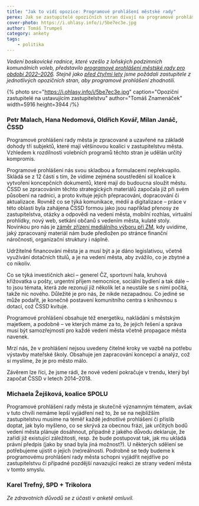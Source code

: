 ```yaml
---
title: "Jak to vidí opozice: Programové prohlášení městské rady"
perex: Jak se zastupitelé opozičních stran dívají na programové prohlášení městské rady pro období 2022–26, které bylo nedávno představeno?
cover-photo: https://i.ohlasy.info/i/5be7ec3e.jpg
author: Tomáš Trumpeš
category: ankety
tags:
    - politika
---
```


*Vedení boskovické radnice, které vzešlo z loňských podzimních komunálních voleb, představilo [programové prohlášení městské rady pro období 2022–2026](https://ohlasy.info/clanky/2023/02/programove-prohlaseni.html). Stejně jako [před čtyřmi lety](https://ohlasy.info/clanky/2019/03/programove-prohlaseni.html) jsme požádali zastupitele z jednotlivých opozičních stran, aby programové prohlášení zhodnotili.*

{% photo src="https://i.ohlasy.info/i/5be7ec3e.jpg" caption="Opoziční zastupitelé na ustavujícím zastupitelstvu" author="Tomáš Znamenáček" width=5916 height=3944 /%}

### Petr Malach, Hana Nedomová, Oldřich Kovář, Milan Janáč, ČSSD

Programové prohlášení rady města je zpracované a uzavřené na základě dohody tří subjektů, které mají většinovou koalici v zastupitelstvu města. Vzhledem k rozdílnosti volebních programů těchto stran je udělán určitý kompromis.

Programové prohlášení nás svou skladbou a formulacemi nepřekvapilo. Skládá se z 12 částí s tím, že vidíme zejména soustředění sil koalice k vytvoření koncepčních dokumentů, které mají do budoucna sloužit městu.  ČSSD se zpracováním těchto strategických materiálů započala již při svém působení na radnici, a proto kvituje jejich přepracování, dopracování či aktualizace. Rovněž co se týká komunikace, médií a digitalizace – práce v této oblasti byla zahájena ČSSD formou jako jsou například přenosy ze zastupitelstva, otázky a odpovědi na vedení města, mobilní rozhlas, virtuální prohlídky, nový web, setkání občanů s vedením města, kulaté stoly. Novinkou pro nás je [záměr zřízení mediálního výboru při ZM](https://ohlasy.info/clanky/2023/01/rozhovor-samsula.html), kdy uvidíme, jaký zpracovaný materiál nám bude předložen po stránce finanční náročnosti, organizační struktury i náplně. 

Udržitelné financování města je a musí být a je dáno legislativou, včetně využívání dotačních titulů, a je na vedení města, aby zvážilo, co je zbytné a co nikoliv.

Co se týká investičních akcí – generel ČZ, sportovní hala, kruhová křižovatka u pošty, urgentní příjem nemocnice, sociální bydlení a tak dále – to jsou témata, která zde rezonují již několik let a neustále se s nimi počítá, takže nic nového. Důležité je pro nás, že nikde nezapadnou. Co jediné se může podařit, je konečně postavení komunitního centra s knihovnou s dotací, což ČSSD kvituje.

Programové prohlášení obsahuje též energetiku, nakládání s městským majetkem, a podobně – ve kterých máme za to, že jejich řešení a správa musí být samozřejmostí pro každé vedení města včetně propagace města navenek.

Mrzí nás, že v prohlášení nejsou uvedeny čitelné kroky ve vazbě na potřebu výstavby mateřské školy. Obsahuje jen zapracování koncepcí a analýz, což si myslíme, že je pro město málo.

Závěrem lze říci, že jsme rádi, že nové vedení pokračuje v trendu, který byl započat ČSSD v letech 2014–2018.

### Michaela Žejšková, koalice SPOLU

Programové prohlášení rady města je skutečně významným tématem, avšak v tuto chvíli nemáme lepší vyjádření než to, že se na nejbližším zastupitelstvu musíme na téměř každé jednotlivé prohlášení či příslib doptat, jak bylo myšleno, co se skrývá za obecnou frází, jak určitých bodů vedení města plánuje dosáhnout, případně z jakého důvodu deklaruje, že zařídí již existující záležitosti, resp. že bude postupovat tak, jak mu ukládá právní předpis (jako by snad byla jiná možnost?). U některých sdělení se potřebujeme ujistit o jejich (ne)reálnosti. Podrobně se tedy budeme k programovému prohlášení rady města schopni vyjádřit nejdříve po zastupitelstvu či případné pozdější navazující reakci ze strany vedení města v tomto smyslu.

### Karel Trefný, SPD + Trikolora

*Ze zdravotních důvodů se z účasti v anketě omluvil.*